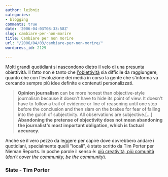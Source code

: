 ```yaml
---
author: leibniz
categories:
- blogging
comments: true
date: '2006-04-03T08:33:58Z'
slug: cambiare-per-non-morire
title: Cambiare per non morire
url: "/2006/04/03/cambiare-per-non-morire/"
wordpress_id: 2129

---
```

Molti grandi quotidiani si nascondono dietro il velo di una presunta obiettività. Il fatto non è tanto che [l'obiettività](http://www.slate.com/id/2139042/nav/tap2/) sia difficile da raggiungere, quanto che con l'evoluzione dei media in corso la gente che s'informa va cercando sempre più idee definite e contenuti personalizzati.


> **Opinion journalism** can be more honest than objective-style journalism because it doesn't have to hide its point of view. It doesn't have to follow a trail of evidence or line of reasoning until one step before the conclusion and then slam on the brakes for fear of falling into the gulch of subjectivity. All observations are subjective.[...] **Abandoning the pretense of objectivity does not mean abandoning the journalist's most important obligation, which is factual accuracy.**


Anche se il vero pezzo da leggere per capire dove dovrebbero andare i quotidiani, specialmente quelli "locali", è stato scritto da Tim Porter per Nieman Reports. In poche parole il senso è: [più creatività, più comunità ](http://www.timporter.com/firstdraft/archives/000543.html)(_don't cover the community, be the community_).


### Slate - Tim Porter

